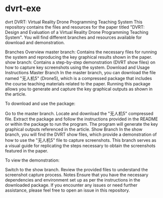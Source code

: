 # dvrt-exe
dvrt 
DVRT: Virtual Reality Drone Programming Teaching System
This repository contains the files and resources for the paper titled "DVRT: Design and Evaluation of a Virtual Reality Drone Programming Teaching System". You will find different branches and resources available for download and demonstration.

Branches Overview
master branch: Contains the necessary files for running the system and reproducing the key graphical results shown in the paper.
show branch: Contains a step-by-step demonstration (DVRT show files) on how to capture key screenshots using the system.
Download and Usage Instructions
Master Branch
In the master branch, you can download the file named "无人机5" (Drone5), which is a compressed package that includes the course teaching materials related to the paper. Running this package allows you to generate and capture the key graphical outputs as shown in the article.

To download and use the package:

Go to the master branch.
Locate and download the "无人机5" compressed file.
Extract the package and follow the instructions provided in the README or within the package to run the program.
The program will generate the key graphical outputs referenced in the article.
Show Branch
In the show branch, you will find the DVRT show files, which provide a demonstration of how to use the "无人机5" file to capture screenshots. This branch serves as a visual guide for replicating the steps necessary to obtain the screenshots featured in the paper.

To view the demonstration:

Switch to the show branch.
Review the provided files to understand the screenshot capture process.
Notes
Ensure that you have the necessary dependencies and environment set up as per the instructions in the downloaded package.
If you encounter any issues or need further assistance, please feel free to open an issue in this repository.
